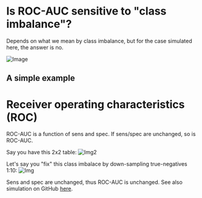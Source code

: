 # Is ROC-AUC sensitive to "class imbalance"?
Depends on what we mean by class imbalance, but for the case simulated here, the answer is no. 

![Image](https://shottr-uploads.s3.amazonaws.com/TDZ559SG8KS4GCCG/TMOn-SCR-20221108-l72.png?X-Amz-Content-Sha256=UNSIGNED-PAYLOAD&X-Amz-Algorithm=AWS4-HMAC-SHA256&X-Amz-Credential=AKIASHY5OHU5UIVLCXXR%2F20221108%2Fus-east-1%2Fs3%2Faws4_request&X-Amz-Date=20221108T141624Z&X-Amz-SignedHeaders=host&X-Amz-Expires=600&X-Amz-Signature=bfafba1f813e32ad64121983c991aead2c467af3a4c134ba4a9d298ae07918b2)

## A simple example
# Receiver operating characteristics (ROC)
ROC-AUC is a function of sens and spec. If sens/spec are unchanged, so is ROC-AUC.

Say you have this 2x2 table:
![Img2](https://shottr-uploads.s3.amazonaws.com/TDZ559SG8KS4GCCG/T3UZ-SCR-20221108-lhf.png?X-Amz-Content-Sha256=UNSIGNED-PAYLOAD&X-Amz-Algorithm=AWS4-HMAC-SHA256&X-Amz-Credential=AKIASHY5OHU5UIVLCXXR%2F20221108%2Fus-east-1%2Fs3%2Faws4_request&X-Amz-Date=20221108T142808Z&X-Amz-SignedHeaders=host&X-Amz-Expires=600&X-Amz-Signature=ec64c2bc54319685f0ef6a9d97ce43724483427e275a2bd0927d037414e786fe)

Let's say you "fix" this class imbalace by down-sampling true-negatives 1:10:
![Img](https://shottr-uploads.s3.amazonaws.com/TDZ559SG8KS4GCCG/TKNM-SCR-20221108-lgx.png?X-Amz-Content-Sha256=UNSIGNED-PAYLOAD&X-Amz-Algorithm=AWS4-HMAC-SHA256&X-Amz-Credential=AKIASHY5OHU5UIVLCXXR%2F20221108%2Fus-east-1%2Fs3%2Faws4_request&X-Amz-Date=20221108T142747Z&X-Amz-SignedHeaders=host&X-Amz-Expires=600&X-Amz-Signature=bcf517f5eed7d8fc5a391d4b60f97210078aeddefb6f0b74739f659608b938e6)

Sens and spec are unchanged, thus ROC-AUC is unchanged.
See also simulation on GitHub [here](https://github.com/MartinBernstorff/ROC-AUC-simulation.git).